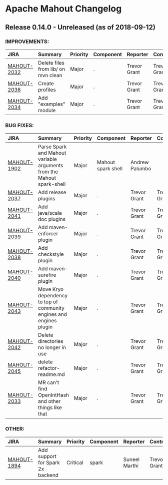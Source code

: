 
<!---
# Licensed to the Apache Software Foundation (ASF) under one
# or more contributor license agreements.  See the NOTICE file
# distributed with this work for additional information
# regarding copyright ownership.  The ASF licenses this file
# to you under the Apache License, Version 2.0 (the
# "License"); you may not use this file except in compliance
# with the License.  You may obtain a copy of the License at
#
#     http://www.apache.org/licenses/LICENSE-2.0
#
# Unless required by applicable law or agreed to in writing, software
# distributed under the License is distributed on an "AS IS" BASIS,
# WITHOUT WARRANTIES OR CONDITIONS OF ANY KIND, either express or implied.
# See the License for the specific language governing permissions and
# limitations under the License.
-->
# Apache Mahout Changelog

## Release 0.14.0 - Unreleased (as of 2018-09-12)



### IMPROVEMENTS:

| JIRA | Summary | Priority | Component | Reporter | Contributor |
|:---- |:---- | :--- |:---- |:---- |:---- |
| [MAHOUT-2032](https://issues.apache.org/jira/browse/MAHOUT-2032) | Delete files from lib/ on mvn clean |  Major | . | Trevor Grant | Trevor Grant |
| [MAHOUT-2036](https://issues.apache.org/jira/browse/MAHOUT-2036) | Create profiles |  Major | . | Trevor Grant | Trevor Grant |
| [MAHOUT-2034](https://issues.apache.org/jira/browse/MAHOUT-2034) | Add "examples" module |  Major | . | Trevor Grant | Trevor Grant |


### BUG FIXES:

| JIRA | Summary | Priority | Component | Reporter | Contributor |
|:---- |:---- | :--- |:---- |:---- |:---- |
| [MAHOUT-1902](https://issues.apache.org/jira/browse/MAHOUT-1902) | Parse Spark and Mahout variable arguments from the Mahout spark-shell |  Major | Mahout spark shell | Andrew Palumbo |  |
| [MAHOUT-2037](https://issues.apache.org/jira/browse/MAHOUT-2037) | Add release plugins |  Major | . | Trevor Grant | Trevor Grant |
| [MAHOUT-2041](https://issues.apache.org/jira/browse/MAHOUT-2041) | Add java/scala doc plugins |  Major | . | Trevor Grant | Trevor Grant |
| [MAHOUT-2039](https://issues.apache.org/jira/browse/MAHOUT-2039) | Add maven-enforcer plugin |  Major | . | Trevor Grant | Trevor Grant |
| [MAHOUT-2038](https://issues.apache.org/jira/browse/MAHOUT-2038) | Add checkstyle plugin |  Major | . | Trevor Grant | Trevor Grant |
| [MAHOUT-2040](https://issues.apache.org/jira/browse/MAHOUT-2040) | Add maven-surefire plugin |  Major | . | Trevor Grant | Trevor Grant |
| [MAHOUT-2043](https://issues.apache.org/jira/browse/MAHOUT-2043) | Move Kryo dependency to top of community engines and engines plugin |  Major | . | Trevor Grant | Trevor Grant |
| [MAHOUT-2042](https://issues.apache.org/jira/browse/MAHOUT-2042) | Delete directories no longer in use |  Major | . | Trevor Grant | Trevor Grant |
| [MAHOUT-2045](https://issues.apache.org/jira/browse/MAHOUT-2045) | delete refactor-readme.md |  Major | . | Trevor Grant | Trevor Grant |
| [MAHOUT-2033](https://issues.apache.org/jira/browse/MAHOUT-2033) | MR can't find OpenIntHash and other things like that |  Major | . | Trevor Grant | Trevor Grant |


### OTHER:

| JIRA | Summary | Priority | Component | Reporter | Contributor |
|:---- |:---- | :--- |:---- |:---- |:---- |
| [MAHOUT-1894](https://issues.apache.org/jira/browse/MAHOUT-1894) | Add support for Spark 2x backend |  Critical | spark | Suneel Marthi | Trevor Grant |


